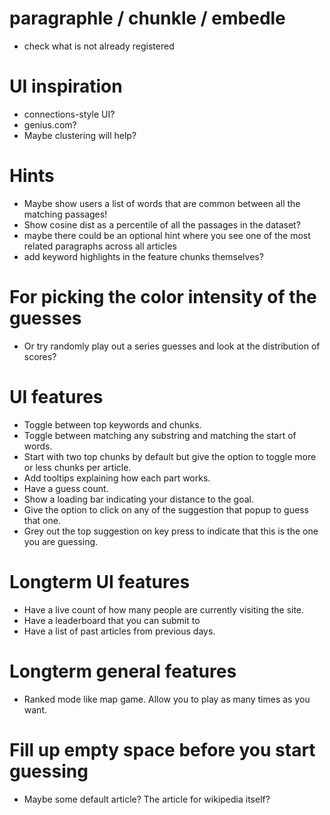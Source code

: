 # paragraphle / chunkle / embedle
- check what is not already registered

# UI inspiration
- connections-style UI?
- genius.com?
- Maybe clustering will help?

# Hints
- Maybe show users a list of words that are common between all the matching passages!
- Show cosine dist as a percentile of all the passages in the dataset?
- maybe there could be an optional hint where you see one of the most related paragraphs across all articles
- add keyword highlights in the feature chunks themselves?

# For picking the color intensity of the guesses
- Or try randomly play out a series guesses and look at the distribution of scores?

# UI features
- Toggle between top keywords and chunks.
- Toggle between matching any substring and matching the start of words.
- Start with two top chunks by default but give the option to toggle more or less chunks per article.
- Add tooltips explaining how each part works.
- Have a guess count.
- Show a loading bar indicating your distance to the goal.
- Give the option to click on any of the suggestion that popup to guess that one.
- Grey out the top suggestion on key press to indicate that this is the one you are guessing.

# Longterm UI features
- Have a live count of how many people are currently visiting the site.
- Have a leaderboard that you can submit to
- Have a list of past articles from previous days.

# Longterm general features
- Ranked mode like map game. Allow you to play as many times as you want.

# Fill up empty space before you start guessing
- Maybe some default article? The article for wikipedia itself?